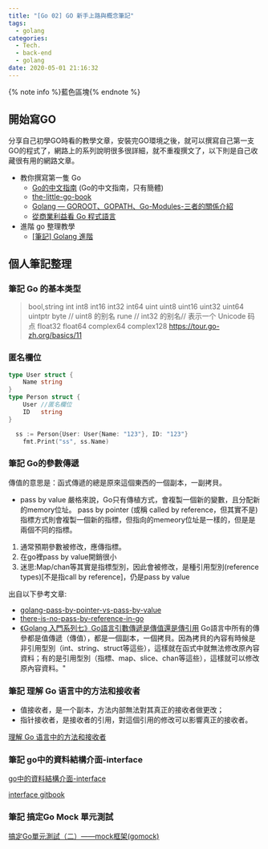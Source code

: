 ```yaml
---
title: "[Go 02] GO 新手上路與概念筆記"
tags:
  - golang
categories:
  - Tech.
  - back-end
  - golang
date: 2020-05-01 21:16:32
---
```



<!--more-->

{% note info %}藍色區塊{% endnote %}


## 開始寫GO

 分享自己初學GO時看的教學文章，安裝完GO環境之後，就可以撰寫自己第一支GO的程式了，網路上的系列說明很多很詳細，就不重複撰文了，以下則是自己收藏很有用的網路文章。

- 教你撰寫第一隻 Go
  - [Go的中文指南](https://tour.go-zh.org/list) (Go的中文指南，只有簡體)
  - [the-little-go-book](https://kevingo.github.io/the-little-go-book/ "the-little-go-book")
  - [Golang — GOROOT、GOPATH、Go-Modules-三者的關係介紹](https://medium.com/%E4%BC%81%E9%B5%9D%E4%B9%9F%E6%87%82%E7%A8%8B%E5%BC%8F%E8%A8%AD%E8%A8%88/golang-goroot-gopath-go-modules-%E4%B8%89%E8%80%85%E7%9A%84%E9%97%9C%E4%BF%82%E4%BB%8B%E7%B4%B9-d17481d7a655)
  - [從商業利益看 Go 程式語言](https://blog.wu-boy.com/2017/01/business-benefits-of-go/)
- 進階 go 整理教學
  - [[筆記] Golang 進階](https://kennyliblog.nctu.me/2019/08/20/Golang-advanced/#%E7%AD%86%E8%A8%98-Golang-%E9%80%B2%E9%9A%8E "[筆記] Golang 進階")

## 個人筆記整理

### 筆記 Go 的基本类型
>bool,string
int  int8  int16  int32  int64
uint uint8 uint16 uint32 uint64 uintptr
byte // uint8 的别名
rune // int32 的别名// 表示一个 Unicode 码点
float32 float64
complex64 complex128
https://tour.go-zh.org/basics/11

### 匿名欄位
```go
type User struct {
	Name string
}
type Person struct {
	User //匿名欄位
	ID   string
}

  ss := Person{User: User{Name: "123"}, ID: "123"}
	fmt.Print("ss", ss.Name)
```


###  筆記 Go的參數傳遞
傳值的意思是：函式傳遞的總是原來這個東西的一個副本，一副拷貝。
- pass by value
  嚴格來說，Go只有傳植方式，會複製一個新的變數，且分配新的memory位址。
pass by pointer (或稱 called by reference，但其實不是)
  指標方式則會複製一個新的指標，但指向的memeory位址是一樣的，但是是兩個不同的指標。
1. 通常預期參數被修改，應傳指標。
2. 在go裡pass by value開銷很小
3. 迷思:Map/chan等其實是指標型別，因此會被修改，是種引用型別(reference types)[不是指call by reference]，仍是pass by value

出自以下參考文章:

- [golang-pass-by-pointer-vs-pass-by-value](https://goinbigdata.com/golang-pass-by-pointer-vs-pass-by-value/)
- [there-is-no-pass-by-reference-in-go](https://dave.cheney.net/2017/04/29/there-is-no-pass-by-reference-in-go)
- [《Golang 入門系列七》Go語言引數傳遞是傳值還是傳引用](https://codertw.com/%E7%A8%8B%E5%BC%8F%E8%AA%9E%E8%A8%80/74367/)
Go語言中所有的傳參都是值傳遞（傳值），都是一個副本，一個拷貝。因為拷貝的內容有時候是非引用型別（int、string、struct等這些），這樣就在函式中就無法修改原內容資料；有的是引用型別（指標、map、slice、chan等這些），這樣就可以修改原內容資料。"


###  筆記 理解 Go 语言中的方法和接收者

- 值接收者，是一个副本，方法内部無法對其真正的接收者做更改；
- 指针接收者，是接收者的引用，對這個引用的修改可以影響真正的接收者。

[理解 Go 语言中的方法和接收者](https://segmentfault.com/a/1190000009643429)


### 筆記 go中的資料結構介面-interface

[go中的資料結構介面-interface](https://www.itread01.com/content/1574082186.html)

[interface gitbook](https://willh.gitbook.io/build-web-application-with-golang-zhtw/02.0/02.6)


### 筆記 搞定Go Mock 單元測試

[搞定Go單元測試（二）——mock框架(gomock)](https://codertw.com/%E7%A8%8B%E5%BC%8F%E8%AA%9E%E8%A8%80/695780/)


